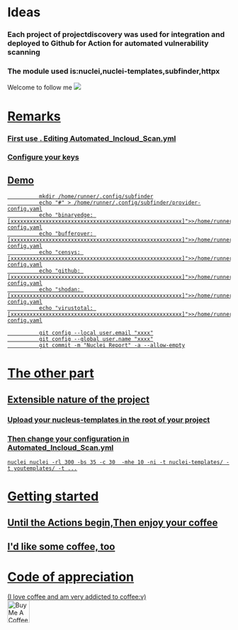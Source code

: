 # Ideas

### Each project of projectdiscovery was used for integration and deployed to Github for Action for automated vulnerability scanning
### The module used is:nuclei,nuclei-templates,subfinder,httpx

Welcome to follow me
 <a href="https://github.com/momika233">
    <img src="https://img.shields.io/github/followers/momika233?style=social">
<a href="[https://twitter.com/momika233](https://twitter.com/momika233)">

# Remarks

### First use . Editing Automated_Incloud_Scan.yml

### Configure your keys

## Demo

```
          mkdir /home/runner/.config/subfinder
          echo "#" > /home/runner/.config/subfinder/provider-config.yaml
          echo "binaryedge: [xxxxxxxxxxxxxxxxxxxxxxxxxxxxxxxxxxxxxxxxxxxxxxxxxxxxxx]">>/home/runner/.config/subfinder/provider-config.yaml
          echo "bufferover: [xxxxxxxxxxxxxxxxxxxxxxxxxxxxxxxxxxxxxxxxxxxxxxxxxxxxxx]">>/home/runner/.config/subfinder/provider-config.yaml
          echo "censys: [xxxxxxxxxxxxxxxxxxxxxxxxxxxxxxxxxxxxxxxxxxxxxxxxxxxxxx]">>/home/runner/.config/subfinder/provider-config.yaml
          echo "github: [xxxxxxxxxxxxxxxxxxxxxxxxxxxxxxxxxxxxxxxxxxxxxxxxxxxxxx]">>/home/runner/.config/subfinder/provider-config.yaml
          echo "shodan: [xxxxxxxxxxxxxxxxxxxxxxxxxxxxxxxxxxxxxxxxxxxxxxxxxxxxxx]">>/home/runner/.config/subfinder/provider-config.yaml
          echo "virustotal: [xxxxxxxxxxxxxxxxxxxxxxxxxxxxxxxxxxxxxxxxxxxxxxxxxxxxxx]">>/home/runner/.config/subfinder/provider-config.yaml
```
```
          git config --local user.email "xxxx"
          git config --global user.name "xxxx"
          git commit -m "Nuclei Report" -a --allow-empty
```

# The other part

## Extensible nature of the project

### Upload your nucleus-templates in the root of your project
### Then change your configuration in Automated_Incloud_Scan.yml

```
nuclei nuclei -rl 300 -bs 35 -c 30  -mhe 10 -ni -t nuclei-templates/ -t youtemplates/ -t ...
```
# Getting started
## Until the Actions begin,Then enjoy your coffee

## I'd like some coffee, too

# Code of appreciation
(I love coffee and am very addicted to coffee:v)
<br><a href="https://www.buymeacoffee.com/momika233"><img src="https://cdn.buymeacoffee.com/buttons/default-black.png" alt="Buy Me A Coffee" height="50px"></a>

